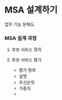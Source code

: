 # MSA 설계하기

업무 기능 분해도

### MSA 설계 과정

1. 후보 서비스 정의

2. 후보 서비스 평가
   - 평가 항목
   - 설명
   - 우선순위
   - 가중치
   - 